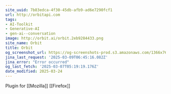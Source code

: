 ```yaml
---
site_uuid: 7b83edca-4f30-45db-afb9-ad6e7290fcf1
url: http://orbitapi.com
tags:
- AI-Toolkit
- Generative-AI
- gen-ai--conversation
image: http://orbit.ai/orbit.2eb9284433.png
site_name: Orbit
title: Orbit
og_screenshot_url: https://og-screenshots-prod.s3.amazonaws.com/1366x768/80/false/a40ebdaa7364d2f1c45eed4b4e4a4801b40636d7b81bbfc0164b4dd4d0fe7929.jpeg
jina_last_request: '2025-03-09T06:45:16.082Z'
jina_error: "Error occurred"
og_last_fetch: '2025-03-07T05:19:19.176Z'
date_modified: 2025-03-24
---
```




Plugin for [[Mozilla]] [[Firefox]]
